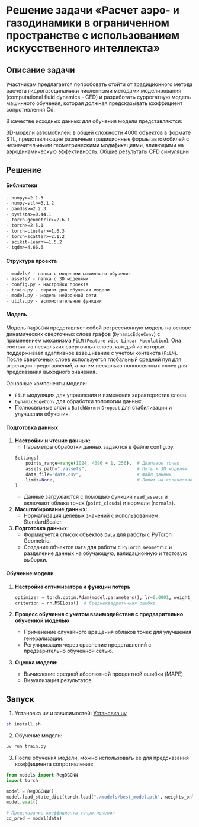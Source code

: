 # Решение задачи «Расчет аэро- и газодинамики в ограниченном пространстве с использованием искусственного интеллекта»

## Описание задачи
Участникам предлагается попробовать отойти от традиционного метода расчета гидрогазодинамики численными методами моделирования (computational fluid dynamics - CFD) и разработать суррогатную модель машинного обучения, которая должная предсказывать коэффициент сопротивления Cd.

В качестве исходных данных для обучения модели представляются:

3D-модели автомобилей: в общей сложности 4000 объектов в формате STL, представляющие различные традиционные формы автомобилей с незначительными геометрическими модификациями, влияющими на аэродинамическую эффективность.
Общие результаты CFD симуляции

## Решение

#### Библиотеки

```markdown
- numpy>=2.1.3
- numpy-stl>=3.1.2
- pandas>=2.2.3
- pyvista>=0.44.1
- torch-geometric>=2.6.1
- torch>=2.5.1
- torch-cluster>=1.6.3
- torch-scatter>=2.1.2
- scikit-learn>=1.5.2
- tqdm>=4.66.6
```

#### Структура проекта

```markdown
- models/ - папка с моделями машинного обучения
- assets/ - папка с 3D моделями
- config.py - настройки проекта
- train.py - скрипт для обучения модели
- model.py - модель нейронной сети
- utils.py - вспомогательные функции
```

#### Модель

Модель `RegDGCNN` представляет собой регрессионную модель на основе динамических сверточных слоев графов (`DynamicEdgeConv`) с применением механизма `FiLM` (`Feature-wise Linear Modulation`). Она состоит из нескольких сверточных слоев, каждый из которых поддерживает адаптивное взвешивание с учетом контекста (`FiLM`). После сверточных слоев используется глобальный средний пул для агрегации представлений, а затем несколько полносвязных слоев для предсказания выходного значения.

Основные компоненты модели:

- `FiLM` модуляция для управления и изменения характеристик слоев.
- `DynamicEdgeConv` для обработки топологии данных.
- Полносвязные слои с `BatchNorm` и `Dropout` для стабилизации и улучшения обучения.


#### Подготовка данных

1. **Настройки и чтение данных:**
    - Параметры обработки данных задаются в файле config.py.
    ```python
    Settings(
        points_range=range(1024, 4096 + 1, 256),  # Диапазон точек
        assets_path="./assets",                   # Путь к 3D моделям
        data_file="data.csv",                     # Файл данных
        limit=None,                               # Лимит на количество моделей
    )
    ```
    - Данные загружаются с помощью функции `read_assets` и включают облака точек (`point_clouds`) и нормали (`normals`).
2. **Масштабирование данных:**
    - Нормализация целевых значений с использованием StandardScaler.
3. **Подготовка данных:**
    - Формируется список объектов `Data` для работы с PyTorch Geometric.
    - Создание объектов `Data` для работы с `PyTorch Geometric` и разделение данных на обучающую, валидационную и тестовую выборки.

#### Обучение модели

1. **Настройка оптимизатора и функции потерь**
    ```python
    optimizer = torch.optim.Adam(model.parameters(), lr=0.0001, weight_decay=1e-5)
    criterion = nn.MSELoss()  # Среднеквадратичная ошибка
    ```
2. **Процесс обучения с учетом взаимодействия с предварительно обученной моделью**
   - Применение случайного вращения облаков точек для улучшения генерализации.
   - Регуляризация через сравнение представлений с предварительно обученной сетью.

3. **Оценка модели:**
    - Вычисление средней абсолютной процентной ошибки (MAPE)
    - Визуализация результатов.


## Запуск

1. Установка uv и зависимостей:
[Установка uv](https://docs.astral.sh/uv/getting-started/installation/)
```bash
sh install.sh
```

2. Обучение модели:
```bash
uv run train.py
```

3. После обучения модели, можно использовать ее для предсказания коэффициента сопротивления:
```python
from models import RegDGCNN
import torch

model = RegDGCNN()
model.load_state_dict(torch.load("./models/best_model.pth", weights_only=True))
model.eval()

# Предсказание коэффициента сопротивления
cd_pred = model(data)
```